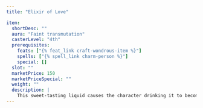 ```yaml
---
title: "Elixir of Love"

item:
  shortDesc: ""
  aura: "Faint transmutation"
  casterLevel: "4th"
  prerequisites:
    feats: ["{% feat_link craft-wondrous-item %}"]
    spells: ["{% spell_link charm-person %}"]
    special: []
  slot: ""
  marketPrice: 150
  marketPriceSpecial: ""
  weight: ""
  description: |
    This sweet-tasting liquid causes the character drinking it to become _charmed_ with the first creature she sees after consuming the draft (as {% spell_link charm-person %} &ndash; the drinker must be a humanoid of Medium or smaller size, Will DC 14 negates). The _charm_ effects wear off in {% die_roll 1 3 0 %} hours.
---
```

